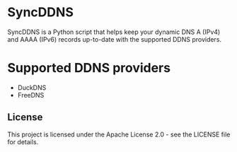 # SyncDDNS
SyncDDNS is a Python script that helps keep your dynamic DNS A (IPv4) and AAAA (IPv6) records up-to-date with the supported DDNS providers.

# Supported DDNS providers
- DuckDNS
- FreeDNS

## License
This project is licensed under the Apache License 2.0 - see the LICENSE file for details.
